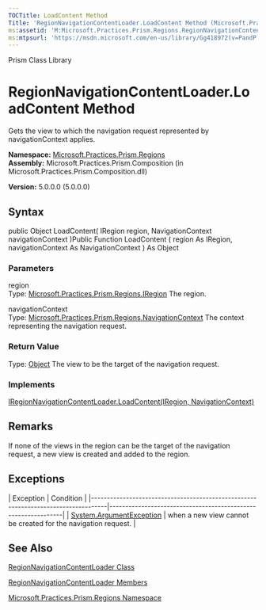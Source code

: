 ```yaml
---
TOCTitle: LoadContent Method
Title: 'RegionNavigationContentLoader.LoadContent Method (Microsoft.Practices.Prism.Regions)'
ms:assetid: 'M:Microsoft.Practices.Prism.Regions.RegionNavigationContentLoader.LoadContent(Microsoft.Practices.Prism.Regions.IRegion,Microsoft.Practices.Prism.Regions.NavigationContext)'
ms:mtpsurl: 'https://msdn.microsoft.com/en-us/library/Gg418972(v=PandP.50)'
---
```


Prism Class Library

RegionNavigationContentLoader.LoadContent Method
====================================================

Gets the view to which the navigation request represented by navigationContext applies.

**Namespace:** [Microsoft.Practices.Prism.Regions](https://msdn.microsoft.com/library/microsoft.practices.prism.regions)
**Assembly:** Microsoft.Practices.Prism.Composition (in Microsoft.Practices.Prism.Composition.dll)

**Version:** 5.0.0.0 (5.0.0.0)

## Syntax


public Object LoadContent( IRegion region, NavigationContext navigationContext )Public Function LoadContent ( region As IRegion, navigationContext As NavigationContext ) As Object

### Parameters

region  
Type: [Microsoft.Practices.Prism.Regions.IRegion](https://msdn.microsoft.com/library/microsoft.practices.prism.regions.iregion)
The region.

navigationContext  
Type: [Microsoft.Practices.Prism.Regions.NavigationContext](https://msdn.microsoft.com/library/microsoft.practices.prism.regions.navigationcontext)
The context representing the navigation request.

### Return Value

Type: [Object](http://msdn.microsoft.com/en-us/library/e5kfa45b)
The view to be the target of the navigation request.
### Implements

[IRegionNavigationContentLoader.LoadContent(IRegion, NavigationContext)](https://msdn.microsoft.com/library/microsoft.practices.prism.regions.iregionnavigationcontentloader.loadcontent(microsoft.practices.prism.regions.iregion%2cmicrosoft.practices.prism.regions.navigationcontext))

Remarks
-------

 If none of the views in the region can be the target of the navigation request, a new view is created and added to the region.

Exceptions
----------

<span id="exceptionsToggle"></span>
| Exception                                                                         | Condition                                                     |
|-----------------------------------------------------------------------------------|---------------------------------------------------------------|
| [System.ArgumentException](http://msdn.microsoft.com/en-us/library/3w1b3114) | when a new view cannot be created for the navigation request. |

See Also
--------


[RegionNavigationContentLoader Class](https://msdn.microsoft.com/library/microsoft.practices.prism.regions.regionnavigationcontentloader)

[RegionNavigationContentLoader Members](https://msdn.microsoft.com/allmembers.t:microsoft.practices.prism.regions.regionnavigationcontentloader)

[Microsoft.Practices.Prism.Regions Namespace](https://msdn.microsoft.com/library/microsoft.practices.prism.regions)
